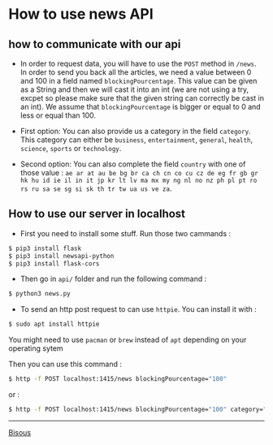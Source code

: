 # How to use news API 

## how to communicate with our api

* In order to request data, you will have to use the `POST` method in `/news`. In order to send you back all the articles, we need a value between 0 and 100 in a field named `blockingPourcentage`. This value can be given as a String and then we will cast it into an int (we are not using a try, excpet so please make sure that the given string can correctly be cast in an int). We assume that `blockingPourcentage` is bigger or equal to 0 and less or equal than 100. 
  
* First option: You can also provide us a category in the field `category`. This category can either be `business`,  `entertainment`,  `general`, `health`,  `science`,  `sports` or `technology`.

* Second option: You can also complete the field `country` with one of those value : `ae ar at au be bg br ca ch cn co cu cz de eg fr gb gr hk hu id ie il in it jp kr lt lv ma mx my ng nl no nz ph pl pt ro rs ru sa se sg si sk th tr tw ua us ve za`. 

## How to use our server in localhost 

* First you need to install some stuff. Run those two cammands :

```bash
$ pip3 install flask
$ pip3 install newsapi-python
$ pip3 install flask-cors
```

* Then go in `api/` folder and run the following command :

```zsh
$ python3 news.py
````

* To send an http post request to can use `httpie`. You can install it with : 

```zsh
$ sudo apt install httpie
```

You might need to use `pacman` or `brew` instead of `apt` depending on your operating sytem

Then you can use this command : 

```zsh 
$ http -f POST localhost:1415/news blockingPourcentage="100" 
```

or : 

```zsh
$ http -f POST localhost:1415/news blockingPourcentage="100" category="sports" country="fr"
````

--- 
[Bisous](https://cartes-virtuelles.joliecarte.com/petites-attentions/carte-bisous.jpg)



